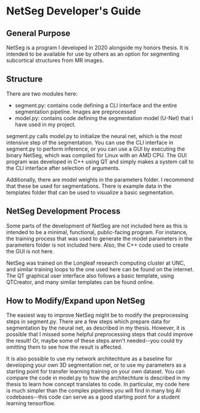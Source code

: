 # NetSeg Developer's Guide

## General Purpose

NetSeg is a program I developed in 2020 alongside my honors thesis. It is intended to be available for use by others as an option for segmenting subcortical structures from MR images. 

## Structure

There are two modules here:

* segment.py: contains code defining a CLI interface and the entire segmentation pipeline. Images are preprocessed 
* model.py: contains code defining the segmentation model (U-Net) that I have used in my project.

segment.py calls model.py to initialize the neural net, which is the most intensive step of the segmentation. You can use the CLI interface in segment.py to perform inference, or you can use a GUI by executing the binary NetSeg, which was compiled for Linux with an AMD CPU. The GUI program was developed in C++ using QT and simply makes a system call to the CLI interface after selection of arguments.

Additionally, there are model weights in the parameters folder. I recommend that these be used for segmentations. There is example data in the templates folder that can be used to visualize a basic segmentation.

## NetSeg Development Process

Some parts of the development of NetSeg are not included here as this is intended to be a minimal, functional, public-facing program. For instance, the training process that was used to generate the model parameters in the parameters folder is not included here. Also, the C++ code used to create the GUI is not here. 

NetSeg was trained on the Longleaf research computing cluster at UNC, and similar training loops to the one used here can be found on the internet. The QT graphical user interface also follows a basic template, using QTCreator, and many similar templates can be found online.

## How to Modify/Expand upon NetSeg

The easiest way to improve NetSeg might be to modify the preprocessing steps in segment.py. There are a few steps which prepare data for segmentation by the neural net, as described in my thesis. However, it is possible that I missed some helpful preprocessing steps that could improve the result! Or, maybe some of these steps aren't needed--you could try omitting them to see how the result is affected.

It is also possible to use my network architechture as a baseline for developing your own 3D segmentation net, or to use my parameters as a starting point for transfer learning training on your own dataset. You can compare the code in model.py to how the architechture is described in my thesis to learn how concept translates to code. In particular, my code here is much simpler than the complex pipelines you will find in many big AI codebases--this code can serve as a good starting point for a student learning tensorflow. 
